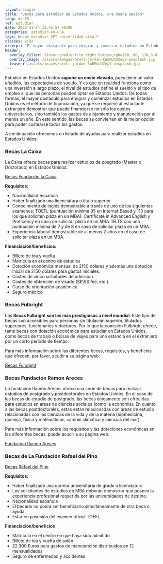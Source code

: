 ```yaml
---
layout: single
title: "Becas para estudiar en Estados Unidos, una buena opción"
lang: es-ES
ref: estudiar
date: 2022-11-04 12:46:57 +0100
categories: estudiar-en-USA
tags: becas estudiar OPT universidad visa_F
classes: wide
excerpt: "El mayor obstáculo para emigrar y comenzar estudios en Estados Unidos es el método de financiación."
header:
  overlay_filter: linear-gradient(to right bottom,rgba(60, 60, 110,0.8), rgba(178, 34, 52, 0.5))
  overlay_image: /assets/images/brett-jordan-kuEMUoDZepY-unsplash.jpg
  teaser: /assets/images/brett-jordan-kuEMUoDZepY-unsplash.jpg
---
```


Estudiar en Estados Unidos **supone un coste elevado**, pues tiene un valor añadido, las expectativas de sueldo. Y es que en realidad funciona como una inversión a largo plazo, el nivel de estudios define el sueldo y el tipo de empleo al que las personas pueden optar en Estados Unidos. De todas formas, el mayor obstáculo para emigrar y comenzar estudios en Estados Unidos es el método de financiación, ya que se requiere al estudiante extranjero demostrar que puede financiarse no sólo los costes universitarios, sino también los gastos de alojamiento y manutención por al menos un año. En este sentido, las becas se convierten en la mejor opción para poder costearse todos los gastos.

A continuación ofrecemos un listado de ayudas para realizar estudios en Estados Unidos:

### Becas La Caixa

La Caixa ofrece becas para realizar estudios de posgrado (Master o Doctorado) en Estados Unidos.

[Becas Fundación la Caixa](https://fundacionlacaixa.org/es/becas)

**Requisitos:**

- Nacionalidad española
- Haber finalizado una licenciatura o título superior.
- Conocimiento de inglés demostrable a través de uno de los siguientes examenes: TOEFL (puntuación mínima 95 en Internet Based y 110 para los que soliciten plaza en un MBA). Certificate in Advanced English y Proficency en caso de solicitar plaza en un MBA. IELTS con una puntuación mínima de 7 y de 8 en caso de solicitar plaza en un MBA.
- Experiencia laboral demostrable de al menos 2 años en el caso de solicitar plaza en un MBA.

**Financiación/beneficios:**

- Billete de ida y vuelta
- Matrícula en el centro de estudios
- Dotación económica mensual de 2150 dólares y además una dotación inicial de 2150 dólares para gastos iniciales.
- Costes de cinco solicitudes de admisión
- Costes de obtención de visado (SEVIS fee, etc.)
- Curso de orientación académica
- Seguro médico

### Becas Fulbright

Las **Becas Fulbright son las más prestigiosas a nivel mundial**. Este tipo de becas son accesibles para personas sin titulación superior, titulados superiores, funcionarios y doctores. Por lo que la comisión Fulbright ofrece, tanto becas con dotación económica para estudiar en Estados Unidos, como becas de trabajo o bolsas de viajes para una estancia en el extranjero por un corto período de tiempo.

Para más información sobre las diferentes becas, requisitos, y beneficios que ofrecen, por favor, acudir a su página web:

[Becas Fulbright](https://fulbright.es/)

### Becas Fundación Ramón Areces

La fundación Ramón Areces ofrece una serie de becas para realizar estudios de postgrado y postdoctorales en Estados Unidos. En el caso de las becas de estudio de postgrado, las becas únicamente son ofrecidas para estudios en áreas de ciencias sociales (como la economía). En cuanto a las becas postdoctorales, estas están relacionadas con áreas de estudio relacionadas con las ciencias de la vida y de la materia (biomedicina, química, física y matemáticas, cambio climático y ciencias del mar).

Para más información sobre los requisitos y las dotaciones económicas en las diferentes becas, puede acudir a su página web:

[Fundacion Ramon Areces](https://www.fundacionareces.es/)

### Becas de La Fundación Rafael del Pino

[Becas Rafael del Pino](https://frdelpino.es/becas/)

**Requisitos:**

- Haber finalizado una carrera universitaria de grado o licenciatura.
- Los solicitantes de estudios de MBA deberán demostrar que poseen la experiencia profesional requerida por las universidades de destino.
- Nacionalidad española
- El becario no podrá ser beneficiario simultáneamente de otra beca o ayuda.
- Estar en posesión del examen oficial TOEFL

**Financiación/beneficios**

- Matrícula en el centro en que haya sido admitido
- Billete de ida y vuelta de avión
- 22.000 Euros para gastos de manutención distribuidos en 12 mensualidades
- Seguro de enfermedad y accidentes

